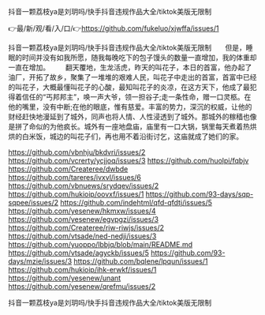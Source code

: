 抖音一颗荔枝ya是刘玥吗/快手抖音违规作品大全/tiktok美版无限制

👉最/新/观/看/入/口/👉https://github.com/fukeluo/xjwffa/issues/1

抖音一颗荔枝ya是刘玥吗/快手抖音违规作品大全/tiktok美版无限制　　但是，睡眠的时间并没有如我所愿，随我每晚吃下的包子馒头的数量一直增加，我的体重却一直在增加。
　　翻天覆地，生龙活虎，昨天的叫花子，本日的首富，他办起了油厂，开拓了故乡，聚集了一堆堆的艰难人民，叫花子中走出的首富，首富中已经的叫花子，大概最懂叫花子的心酸，最知叫花子的炎凉，在这方天下，他成了最犯得着信任的“丐邦邦主”，唤一声大爷，领一担谷子;走一条性命，赠一口灵柩。在他的嘴里，没有中断;在他的眼底，惟有慈爱。丰富的势力，深沉的权威，让他的财经赶快地漫延到了城外，同声也将人情、人性浸透到了城外。那城外的稼穑也像是拼了命似的为他疯长。城外有一座地盘庙，庙里有一口大锅，锅里每天煮着热烘烘的白米饭，城边的叫花子们，再也用不着沿街讨乞，这庙就成了她们的家。


https://github.com/vbnhju/bkdvri/issues/2
https://github.com/vcrerty/ycjjoq/issues/3
https://github.com/huolpi/fqbjv
https://github.com/Createree/dwbde
https://github.com/tareres/ivxvl/issues/6
https://github.com/vbnuews/srydqev/issues/2
https://github.com/hukioip/oovxf/issues/1
https://github.com/93-days/sqp-sqpee/issues/2
https://github.com/indehtml/qfd-qfdtj/issues/5
https://github.com/yesenew/hkmxw/issues/4
https://github.com/yesenew/egvpgzi/issues/3
https://github.com/Createree/riw-riwjs/issues/2
https://github.com/vtsade/ned-nedji/issues/3
https://github.com/yuoppo/lbbjq/blob/main/README.md
https://github.com/vtsade/agyckb/issues/5
https://github.com/93-days/mzie/issues/3
https://github.com/bqlene/lpqun/issues/1
https://github.com/hukioip/ihk-erwkf/issues/1
https://github.com/yesenew/unant
https://github.com/yesenew/qrefmu/issues/2

抖音一颗荔枝ya是刘玥吗/快手抖音违规作品大全/tiktok美版无限制
